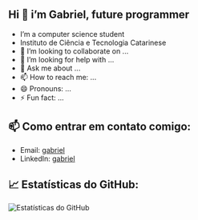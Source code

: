 ## Hi 👋 i’m Gabriel, future programmer

-  I’m a computer science student
-  Instituto de Ciência e Tecnologia Catarinese
- 👯 I’m looking to collaborate on ...
- 🤔 I’m looking for help with ...
- 💬 Ask me about ...
- 📫 How to reach me: ...
- 😄 Pronouns: ...
- ⚡ Fun fact: ...
## 📫 Como entrar em contato comigo:
- Email: [gabriel](mailto:gabriel2332rodrigues@gmail.com)
- LinkedIn: [gabriel](https://www.linkedin.com/in/seu-usuario/)
## 📈 Estatísticas do GitHub:
![Estatísticas do GitHub](https://github-readme-stats.vercel.app/api?username=seu-usuario&show_icons=true&theme=dracula)
